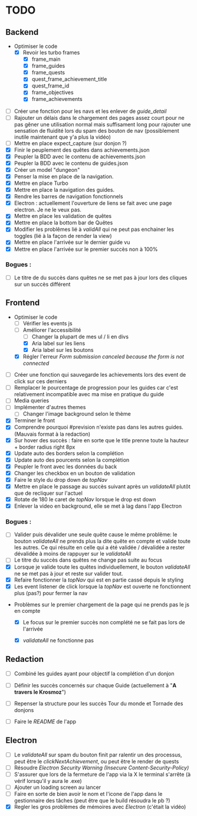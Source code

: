# TODO

## Backend

- Optimiser le code
    - [x] Revoir les turbo frames
        - [x] frame_main
        - [x] frame_guides
        - [x] frame_quests
        - [x] quest_frame_achievement_title
        - [x] quest_frame_id
        - [x] frame_objectives
        - [x] frame_achievements
- [ ] Créer une fonction pour les navs et les enlever de *guide_detail*
- [ ] Rajouter un délais dans le chargement des pages assez court pour ne pas gêner une utilisation normal mais suffisament long pour rajouter une sensation de fluidité lors du spam des bouton de nav (possiblement inutile maintenant que y'a plus la vidéo)
- [ ] Mettre en place expect_capture (sur donjon ?)
- [x] Finir le peuplement des quêtes dans achievements.json
- [x] Peupler la BDD avec le contenu de achievements.json
- [x] Peupler la BDD avec le contenu de guides.json
- [x] Créer un model "dungeon"
- [x] Penser la mise en place de la navigation.
- [x] Mettre en place Turbo
- [x] Mettre en place la navigation des guides.
- [x] Rendre les barres de navigation fonctionnels
- [x] Electron : actuellement l'ouverture de liens se fait avec une page electron. Je ne le veux pas.
- [x] Mettre en place les validation de quêtes
- [x] Mettre en place la bottom bar de Quêtes
- [x] Modifier les problêmes lié à _validAll_ qui ne peut pas enchainer les toggles (lié à la façon de render la view)
- [x] Mettre en place l'arrivée sur le dernier guide vu
- [x] Mettre en place l'arrivée sur le premier succès non à 100%

### Bogues :

- [ ] Le titre de du succès dans quêtes ne se met pas à jour lors des cliques sur un succès différent

## Frontend

- Optimiser le code 
    - [ ] Vérifier les events js
    - [ ] Améliorer l'accessibilité
        - [ ] Changer la plupart de mes ul / li en divs
        - [x] Aria label sur les liens
        - [x] Aria label sur les boutons
    - [x] Régler l'erreur *Form submission canceled because the form is not connected*
- [ ] Créer une fonction qui sauvegarde les achievements lors des event de click sur ces derniers
- [ ] Remplacer le pourcentage de progression pour les guides car c'est relativement incompatible avec ma mise en pratique du guide
- [ ] Media queries
- [ ] Implémenter d'autres themes
    - [ ] Changer l'image background selon le thème
- [x] Terminer le front
- [x] Comprendre pourquoi #prevision n'existe pas dans les autres guides. (Mauvais format à la redaction)
- [x] Sur hover des succès : faire en sorte que le title prenne toute la hauteur + border radius right 8px
- [x] Update auto des borders selon la complétion
- [x] Update auto des pourcents selon la complétion
- [x] Peupler le front avec les données du back
- [x] Changer les checkbox en un bouton de validation
- [x] Faire le style du drop down de _topNav_
- [x] Mettre en place le passage au succès suivant après un _validateAll_ plutôt que de recliquer sur l'actuel
- [x] Rotate de 180 le caret de _topNav_ lorsque le drop est down
- [x] Enlever la video en background, elle se met à lag dans l'app Electron

### Bogues :

- [ ] Valider puis dévalider une seule quête cause le même problême: le bouton _validateAll_ ne prends plus la dite quête en compte et valide toute les autres. Ce qui résulte en celle qui a été validée / dévalidée a rester dévalidée à moins de rappuyer sur le _validateAll_
- [ ] Le titre du succès dans quêtes ne change pas suite au focus
- [x] Lorsque je valide toute les quêtes individuellement, le bouton _validateAll_ ne se met pas à jour et reste sur valider tout.
- [x] Refaire fonctionner la *topNav* qui est en partie cassé depuis le styling
- [x] Les event listener de click lorsque la _topNav_ est ouverte ne fonctionnent plus (pas?) pour fermer la nav
- Problèmes sur le premier chargement de la page qui ne prends pas le js en compte
    - [x] Le focus sur le premier succès non complété ne se fait pas lors de l'arrivée
    - [x] _validateAll_ ne fonctionne pas


## Redaction

- [ ] Combiné les guides ayant pour objectif la complétion d'un donjon
- [ ] Définir les succès concernés sur chaque Guide (actuellement à "**A travers le Krosmoz**")
- [ ] Repenser la structure pour les succès Tour du monde et Tornade des donjons
- [ ] Faire le _README_ de l'app


## Electron 

- [ ] Le *validateAll* sur spam du bouton finit par ralentir un des processus, peut être le *clickNextAchievement*, ou peut être le render de quests    
- [ ] Résoudre *Electron Security Warning (Insecure Content-Security-Policy)*
- [ ] S'assurer que lors de la fermeture de l'app via la X le terminal s'arrête (à vérif lorsqu'il y aura le .exe)
- [ ] Ajouter un loading screen au lancer
- [ ] Faire en sorte de bien avoir le nom et l'icone de l'app dans le gestionnaire des tâches (peut être que le build résoudra le pb ?)
- [x] Regler les gros problèmes de mémoires avec *Electron* (c'était la vidéo)

